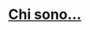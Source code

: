 <h1><a href="https://github.com/Salvatore-Licitra/Salvatore-Licitra/chisono/">Chi sono...</a></h1>
<!---
Salvatore-Licitra/Salvatore-Licitra is a ✨ special ✨ repository because its `README.md` (this file) appears on your GitHub profile.
You can click the Preview link to take a look at your changes.
--->
